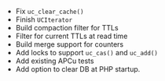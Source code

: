 * Fix `uc_clear_cache()`
* Finish `UCIterator`
* Build compaction filter for TTLs
* Filter for current TTLs at read time
* Build merge support for counters
* Add locks to support `uc_cas()` and `uc_add()`
* Add existing APCu tests
* Add option to clear DB at PHP startup.
